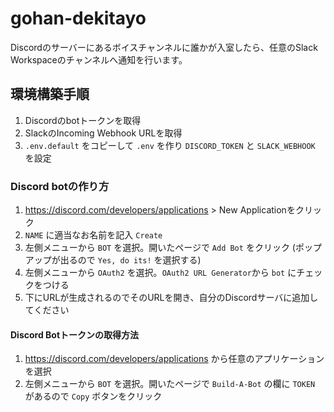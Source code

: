 # gohan-dekitayo

Discordのサーバーにあるボイスチャンネルに誰かが入室したら、任意のSlack Workspaceのチャンネルへ通知を行います。

## 環境構築手順

1. Discordのbotトークンを取得
2. SlackのIncoming Webhook URLを取得
3. `.env.default` をコピーして `.env` を作り `DISCORD_TOKEN` と `SLACK_WEBHOOK` を設定

### Discord botの作り方

1. https://discord.com/developers/applications > New Applicationをクリック
2. `NAME` に適当なお名前を記入 `Create`
3. 左側メニューから `BOT` を選択。開いたページで `Add Bot` をクリック (ポップアップが出るので `Yes, do its!` を選択する)
4. 左側メニューから `OAuth2` を選択。`OAuth2 URL Generator`から `bot` にチェックをつける
5. 下にURLが生成されるのでそのURLを開き、自分のDiscordサーバに追加してください

#### Discord Botトークンの取得方法

1. https://discord.com/developers/applications から任意のアプリケーションを選択
2. 左側メニューから `BOT` を選択。開いたページで `Build-A-Bot` の欄に `TOKEN` があるので `Copy` ボタンをクリック
